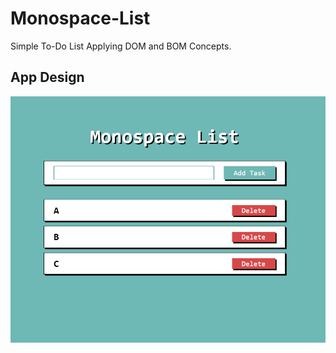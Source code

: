 # Monospace-List
Simple To-Do List Applying DOM and BOM Concepts.

## App Design
![App Design](Design.png)